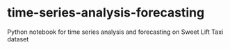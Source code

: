 # time-series-analysis-forecasting

Python notebook for time series analysis and forecasting on Sweet Lift Taxi dataset
